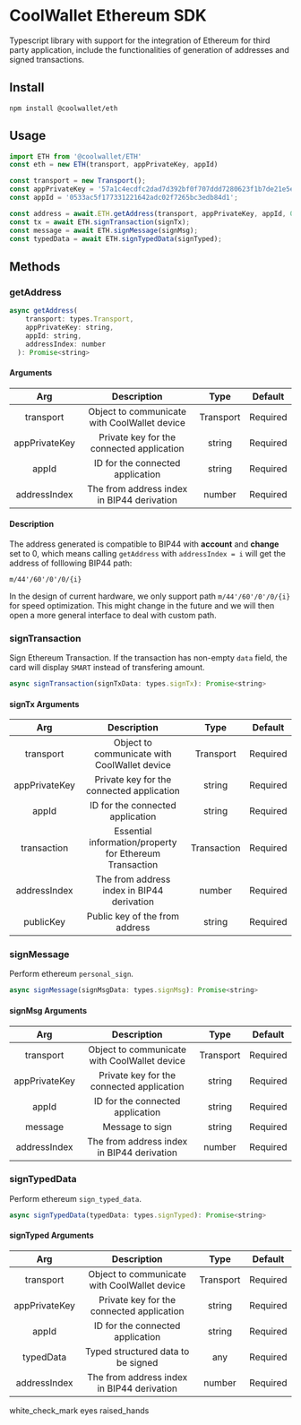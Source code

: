 # CoolWallet Ethereum SDK

Typescript library with support for the integration of Ethereum for third party application, include the functionalities of generation of addresses and signed transactions. 

## Install

```shell
npm install @coolwallet/eth
```

## Usage

```javascript
import ETH from '@coolwallet/ETH'
const eth = new ETH(transport, appPrivateKey, appId)

const transport = new Transport();
const appPrivateKey = '57a1c4ecdfc2dad7d392bf0f707ddd7280623f1b7de21e5efd42895b4b178737';
const appId = '0533ac5f177331221642adc02f7265bc3edb84d1';

const address = await.ETH.getAddress(transport, appPrivateKey, appId, 0);
const tx = await ETH.signTransaction(signTx);
const message = await ETH.signMessage(signMsg);
const typedData = await ETH.signTypedData(signTyped);
```

## Methods
### getAddress

```javascript
async getAddress(
    transport: types.Transport,
    appPrivateKey: string,
    appId: string,
    addressIndex: number
  ): Promise<string>
```

#### Arguments

|      Arg      |                  Description                 |    Type   |  Default |
|:-------------:|:--------------------------------------------:|:---------:|:--------:|
|   transport   | Object to communicate with CoolWallet device | Transport | Required |
| appPrivateKey |   Private key for the connected application  |   string  | Required |
|     appId     |       ID for the connected application       |   string  | Required |
|  addressIndex |  The from address index in BIP44 derivation  |   number  | Required |

#### Description

The address generated is compatible to BIP44 with **account** and **change** set to 0, which means calling `getAddress` with `addressIndex = i` will get the address of folllowing BIP44 path:

```none
m/44'/60'/0'/0/{i}
```

In the design of current hardware, we only support path `m/44'/60'/0'/0/{i}` for speed optimization. This might change in the future and we will then open a more general interface to deal with custom path.

### signTransaction

Sign Ethereum Transaction. If the transaction has non-empty `data` field, the card will display `SMART` instead of transfering amount.

```javascript
async signTransaction(signTxData: types.signTx): Promise<string>
```

#### signTx Arguments

|      Arg      |                       Description                       |     Type    |  Default |
|:-------------:|:-------------------------------------------------------:|:-----------:|:--------:|
|   transport   |       Object to communicate with CoolWallet device      |  Transport  | Required |
| appPrivateKey |        Private key for the connected application        |    string   | Required |
|     appId     |             ID for the connected application            |    string   | Required |
|  transaction  | Essential information/property for Ethereum Transaction | Transaction | Required |
|  addressIndex |        The from address index in BIP44 derivation       |    number   | Required |
|   publicKey   |              Public key of the from address             |    string   | Required |


### signMessage

Perform ethereum `personal_sign`.

```javascript
async signMessage(signMsgData: types.signMsg): Promise<string> 

```

#### signMsg Arguments
|      Arg      |                  Description                 |    Type   |  Default |
|:-------------:|:--------------------------------------------:|:---------:|:--------:|
|   transport   | Object to communicate with CoolWallet device | Transport | Required |
| appPrivateKey |   Private key for the connected application  |   string  | Required |
|     appId     |       ID for the connected application       |   string  | Required |
|    message    |                Message to sign               |   string  | Required |
|  addressIndex |  The from address index in BIP44 derivation  |   number  | Required |

### signTypedData

Perform ethereum `sign_typed_data`.

```javascript
async signTypedData(typedData: types.signTyped): Promise<string>
```

#### signTyped Arguments
|      Arg      |                  Description                 |    Type   |  Default |
|:-------------:|:--------------------------------------------:|:---------:|:--------:|
|   transport   | Object to communicate with CoolWallet device | Transport | Required |
| appPrivateKey |   Private key for the connected application  |   string  | Required |
|     appId     |       ID for the connected application       |   string  | Required |
|   typedData   |      Typed structured data to be signed      |    any    | Required |
|  addressIndex |  The from address index in BIP44 derivation  |   number  | Required |

white_check_mark
eyes
raised_hands





